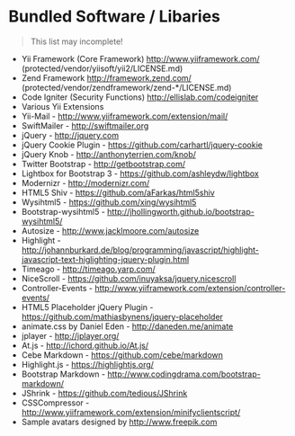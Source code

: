 Bundled Software / Libaries
===========================

> This list may incomplete!

* Yii Framework (Core Framework) http://www.yiiframework.com/ (protected/vendor/yiisoft/yii2/LICENSE.md)
* Zend Framework http://framework.zend.com/ (protected/vendor/zendframework/zend-\*/LICENSE.md)
* Code Igniter (Security Functions) http://ellislab.com/codeigniter
* Various Yii Extensions
* Yii-Mail - http://www.yiiframework.com/extension/mail/
* SwiftMailer - http://swiftmailer.org
* jQuery - http://jquery.com
* jQuery Cookie Plugin - https://github.com/carhartl/jquery-cookie
* jQuery Knob - http://anthonyterrien.com/knob/
* Twitter Bootstrap - http://getbootstrap.com/
* Lightbox for Bootstrap 3 - https://github.com/ashleydw/lightbox
* Modernizr - http://modernizr.com/
* HTML5 Shiv - https://github.com/aFarkas/html5shiv
* Wysihtml5 - https://github.com/xing/wysihtml5
* Bootstrap-wysihtml5 - http://jhollingworth.github.io/bootstrap-wysihtml5/
* Autosize - http://www.jacklmoore.com/autosize
* Highlight - http://johannburkard.de/blog/programming/javascript/highlight-javascript-text-higlighting-jquery-plugin.html
* Timeago - http://timeago.yarp.com/
* NiceScroll - https://github.com/inuyaksa/jquery.nicescroll
* Controller-Events - http://www.yiiframework.com/extension/controller-events/
* HTML5 Placeholder jQuery Plugin - https://github.com/mathiasbynens/jquery-placeholder
* animate.css by Daniel Eden - http://daneden.me/animate
* jplayer - http://jplayer.org/
* At.js - http://ichord.github.io/At.js/
* Cebe Markdown - https://github.com/cebe/markdown
* Highlight.js - https://highlightjs.org/
* Bootstrap Markdown - http://www.codingdrama.com/bootstrap-markdown/
* JShrink - https://github.com/tedious/JShrink
* CSSCompressor - http://www.yiiframework.com/extension/minifyclientscript/
* Sample avatars designed by http://www.freepik.com
